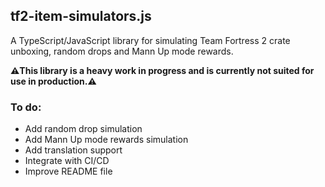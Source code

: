 ## tf2-item-simulators.js

A TypeScript/JavaScript library for simulating Team Fortress 2 crate unboxing, random drops and Mann Up mode rewards.

**⚠️This library is a heavy work in progress and is currently not suited for use in production.⚠️**

### To do:

- Add random drop simulation
- Add Mann Up mode rewards simulation
- Add translation support
- Integrate with CI/CD
- Improve README file
